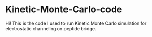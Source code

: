 # Kinetic-Monte-Carlo-code

Hi!
This is the code I used to run Kinetic Monte Carlo simulation for electrostatic channeling on peptide bridge.
